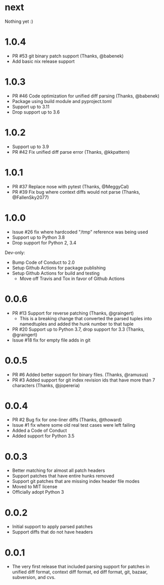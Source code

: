# next

Nothing yet :)

# 1.0.4

- PR #53 git binary patch support (Thanks, @babenek)
- Add basic nix release support

# 1.0.3

- PR #46 Code optimization for unified diff parsing (Thanks, @babenek)
- Package using build module and pyproject.toml
- Support up to 3.11
- Drop support up to 3.6

# 1.0.2

- Support up to 3.9
- PR #42 Fix unified diff parse error (Thanks, @kkpattern)

# 1.0.1

- PR #37 Replace nose with pytest (Thanks, @MeggyCal)
- PR #39 Fix bug where context diffs would not parse (Thanks, @FallenSky2077)

# 1.0.0

- Issue #26 fix where hardcoded "/tmp" reference was being used
- Support up to Python 3.8
- Drop support for Python 2, 3.4

Dev-only:

- Bump Code of Conduct to 2.0
- Setup Github Actions for package publishing
- Setup Github Actions for build and testing
  - Move off Travis and Tox in favor of Github Actions

# 0.0.6

- PR #13 Support for reverse patching (Thanks, @graingert)
  - This is a breaking change that converted the parsed tuples into namedtuples
    and added the hunk number to that tuple
- PR #20 Support up to Python 3.7, drop support for 3.3 (Thanks, @graingert)
- Issue #18 fix for empty file adds in git

# 0.0.5

- PR #6 Added better support for binary files. (Thanks, @ramusus)
- PR #3 Added support for git index revision ids that have more than 7
  characters (Thanks, @jopereria)

# 0.0.4

- PR #2 Bug fix for one-liner diffs (Thanks, @thoward)
- Issue #1 fix where some old real test cases were left failing
- Added a Code of Conduct
- Added support for Python 3.5

# 0.0.3

- Better matching for almost all patch headers
- Support patches that have entire hunks removed
- Support git patches that are missing index header file modes
- Moved to MIT license
- Officially adopt Python 3

# 0.0.2

- Initial support to apply parsed patches
- Support diffs that do not have headers

# 0.0.1

- The very first release that included parsing support for patches in unified
  diff format, context diff format, ed diff format, git, bazaar, subversion, and
  cvs.
